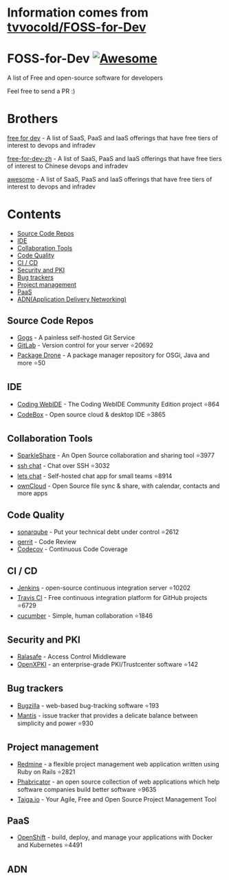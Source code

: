 # Information comes from [tvvocold/FOSS-for-Dev](https://github.com/tvvocold/FOSS-for-Dev)
# FOSS-for-Dev  [![Awesome](https://cdn.rawgit.com/sindresorhus/awesome/d7305f38d29fed78fa85652e3a63e154dd8e8829/media/badge.svg)](https://github.com/sindresorhus/awesome)
A list of Free and open-source software for developers

 
Feel free to send a PR :)
# Brothers
[free for dev](https://github.com/ripienaar/free-for-dev) - A list of SaaS, PaaS and IaaS offerings that have free tiers of interest to devops and infradev

[free-for-dev-zh](https://github.com/qinghuaiorg/free-for-dev-zh) - A list of SaaS, PaaS and IaaS offerings that have free tiers of interest to Chinese devops and infradev

[awesome](https://github.com/sindresorhus/awesome) - A list of SaaS, PaaS and IaaS offerings that have free tiers of interest to devops and infradev


# Contents
   * [Source Code Repos](#source-code-repos)
   * [IDE](#ide)
   * [Collaboration Tools](#collaboration-tools)
   * [Code Quality](#code-quality)
   * [CI / CD](#ci--cd)
   * [Security and PKI](#security-and-pki)
   * [Bug trackers](#bug-trackers)
   * [Project management](#project-management)
   * [PaaS](#paas)
   * [ADN(Application Delivery Networking)](#adn)


## Source Code Repos 

 * [Gogs](https://github.com/gogits/gogs)  - A painless self-hosted Git Service 
 * [GitLab](https://github.com/gitlabhq/gitlabhq) - Version control for your server :star:20692
 * [Package Drone](https://github.com/eclipse/packagedrone) - A package manager repository for OSGi, Java and more :star:50


## IDE 

 * [Coding WebIDE](https://github.com/Coding/WebIDE) - The Coding WebIDE Community Edition project :star:864
 * [CodeBox](https://github.com/CodeboxIDE/codebox) - Open source cloud & desktop IDE :star:3865


## Collaboration Tools

 * [SparkleShare](https://github.com/hbons/SparkleShare) - An Open Source collaboration and sharing tool :star:3977
 * [ssh chat](https://github.com/shazow/ssh-chat) - Chat over SSH  :star:3032
 * [lets chat](https://github.com/sdelements/lets-chat) - Self-hosted chat app for small teams :star:8914
 * [ownCloud](https://owncloud.org) - Open Source file sync & share, with calendar, contacts and more apps

## Code Quality

 * [sonarqube](https://github.com/SonarSource/sonarqube) - Put your technical debt under control :star:2612
 * [gerrit](https://gerrit.googlesource.com/) - Code Review
 * [Codecov](https://codecov.io/) - Continuous Code Coverage


## CI / CD

 * [Jenkins](https://github.com/jenkinsci/jenkins) - open-source continuous integration server :star:10202
 * [Travis CI](https://github.com/travis-ci/travis-ci) - Free continuous integration platform for GitHub projects :star:6729
 * [cucumber](https://github.com/cucumber/cucumber) - Simple, human collaboration  :star:1846


## Security and PKI

 * [Ralasafe](http://sourceforge.net/projects/ralasafe/) - Access Control Middleware
 * [OpenXPKI](https://github.com/openxpki/openxpki) - an enterprise-grade PKI/Trustcenter software :star:142


## Bug trackers

* [Bugzilla](https://github.com/bugzilla/bugzilla) - web-based bug-tracking software :star:193
* [Mantis](https://github.com/mantisbt/mantisbt) - issue tracker that provides a delicate balance between simplicity and power :star:930


## Project management
* [Redmine](https://github.com/redmine/redmine) - a flexible project management web application written using Ruby on Rails :star:2821
* [Phabricator](https://github.com/phacility/phabricator) - an open source collection of web applications which help software companies build better software :star:9635
* [Taiga.io](https://github.com/taigaio) - Your Agile, Free and Open Source Project Management Tool

## PaaS

 * [OpenShift](https://github.com/openshift/origin) - build, deploy, and manage your applications with Docker and Kubernetes :star:4491

## ADN 
  
 

